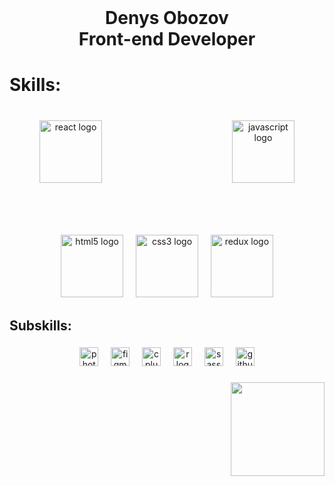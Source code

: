 <br clear="both">

<h1 align="center">Denys Obozov<br>Front-end Developer</h1>

###

<h1 align="left">Skills:</h1>

###

<br clear="both">

<div align="center">
  <img src="https://img.shields.io/badge/React-61DAFB?logo=react&logoColor=black&style=for-the-badge" height="100" alt="react logo"  />
  <img width="200" />
  <img src="https://img.shields.io/badge/JavaScript-F7DF1E?logo=javascript&logoColor=black&style=for-the-badge" height="100" alt="javascript logo"  />
</div>

###

<br clear="both">

<h3 align="left"></h3>

###

<br clear="both">

<div align="center">
  <img src="https://cdn.jsdelivr.net/gh/devicons/devicon/icons/html5/html5-original.svg" height="100" alt="html5 logo"  />
  <img width="12" />
  <img src="https://cdn.jsdelivr.net/gh/devicons/devicon/icons/css3/css3-original.svg" height="100" alt="css3 logo"  />
  <img width="12" />
  <img src="https://cdn.jsdelivr.net/gh/devicons/devicon/icons/redux/redux-original.svg" height="100" alt="redux logo"  />
</div>

###

<div align="center">
</div>

###

<h2 align="left">Subskills:</h2>

###

<div align="center">
  <img src="https://cdn.jsdelivr.net/gh/devicons/devicon/icons/photoshop/photoshop-plain.svg" height="30" alt="photoshop logo"  />
  <img width="12" />
  <img src="https://cdn.jsdelivr.net/gh/devicons/devicon/icons/figma/figma-original.svg" height="30" alt="figma logo"  />
  <img width="12" />
  <img src="https://cdn.jsdelivr.net/gh/devicons/devicon/icons/cplusplus/cplusplus-original.svg" height="30" alt="cplusplus logo"  />
  <img width="12" />
  <img src="https://cdn.jsdelivr.net/gh/devicons/devicon/icons/r/r-original.svg" height="30" alt="r logo"  />
  <img width="12" />
  <img src="https://cdn.jsdelivr.net/gh/devicons/devicon/icons/sass/sass-original.svg" height="30" alt="sass logo"  />
  <img width="12" />
  <img src="https://skillicons.dev/icons?i=github" height="30" alt="github logo"  />
</div>

###

<div align="right">
  <img height="150" src="https://media.giphy.com/media/v1.Y2lkPTc5MGI3NjExbzhnaDFjczZoZDVsMDFwMXJtdWJnanZwbWc1ZWh0bHphY3YyOXFjZCZlcD12MV9pbnRlcm5hbF9naWZfYnlfaWQmY3Q9Zw/bGgsc5mWoryfgKBx1u/giphy.gif"  />
</div>

###

<br clear="both">

<div align="center">
</div>

###

<br clear="both">

<h3 align="left"></h3>

###

<h3 align="left"></h3>

###

<br clear="both">

<p align="left"></p>

###


###

<div align="left">
</div>

###

<div align="left">
</div>

###

<div align="left">
</div>

###



###
